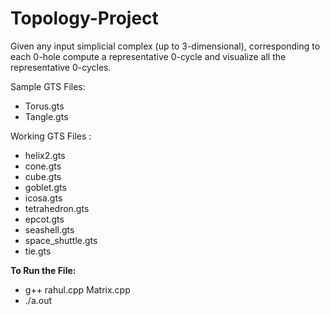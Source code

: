 # Topology-Project
Given any input simplicial complex (up to 3-dimensional), corresponding to each 0-hole compute a representative 0-cycle and visualize all the representative 0-cycles.

Sample GTS Files:
- Torus.gts
- Tangle.gts

Working GTS Files :
- helix2.gts
- cone.gts
- cube.gts
- goblet.gts
- icosa.gts
- tetrahedron.gts
- epcot.gts
- seashell.gts
- space_shuttle.gts
- tie.gts

**To Run the File:**
- g++ rahul.cpp Matrix.cpp
- ./a.out <Filename>
